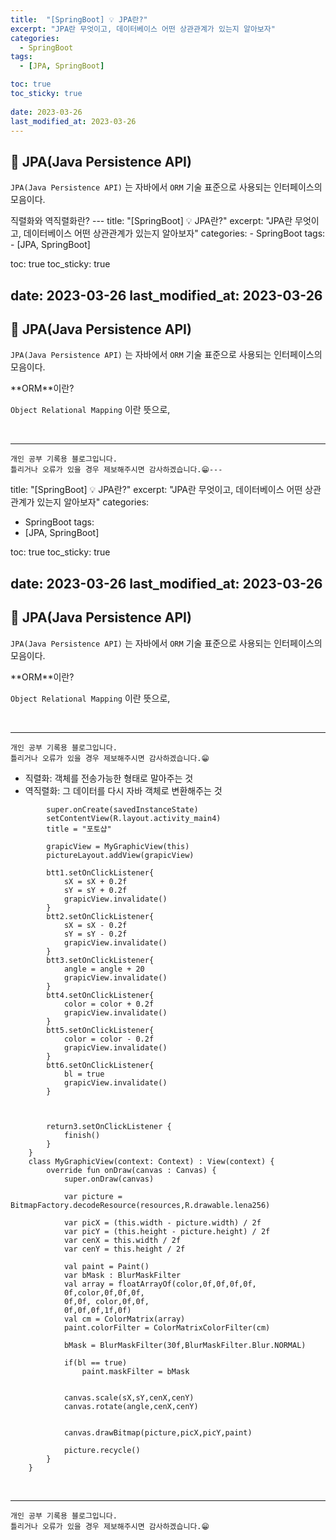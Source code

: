 ```yaml
---
title:  "[SpringBoot] 💡 JPA란?"
excerpt: "JPA란 무엇이고, 데이터베이스 어떤 상관관계가 있는지 알아보자"
categories:
  - SpringBoot
tags:
  - [JPA, SpringBoot]

toc: true
toc_sticky: true
 
date: 2023-03-26
last_modified_at: 2023-03-26
---
```


## 📘  JPA(Java Persistence API)

`JPA(Java Persistence API)` 는 자바에서 `ORM` 기술 표준으로 사용되는 인터페이스의 모음이다.  

<div class="notice--warning" markdown="1">
직렬화와 역직렬화란?
---
title:  "[SpringBoot] 💡 JPA란?"
excerpt: "JPA란 무엇이고, 데이터베이스 어떤 상관관계가 있는지 알아보자"
categories:
  - SpringBoot
tags:
  - [JPA, SpringBoot]

toc: true
toc_sticky: true
 
date: 2023-03-26
last_modified_at: 2023-03-26
---

## 📘  JPA(Java Persistence API)

`JPA(Java Persistence API)` 는 자바에서 `ORM` 기술 표준으로 사용되는 인터페이스의 모음이다.  

<div class="notice--warning" markdown="1">
**ORM**이란?

`Object Relational Mapping` 이란 뜻으로, 
</div>

<br>

***
    개인 공부 기록용 블로그입니다.
    틀리거나 오류가 있을 경우 제보해주시면 감사하겠습니다.😁---
title:  "[SpringBoot] 💡 JPA란?"
excerpt: "JPA란 무엇이고, 데이터베이스 어떤 상관관계가 있는지 알아보자"
categories:
  - SpringBoot
tags:
  - [JPA, SpringBoot]

toc: true
toc_sticky: true
 
date: 2023-03-26
last_modified_at: 2023-03-26
---

## 📘  JPA(Java Persistence API)

`JPA(Java Persistence API)` 는 자바에서 `ORM` 기술 표준으로 사용되는 인터페이스의 모음이다.  

<div class="notice--warning" markdown="1">
**ORM**이란?

`Object Relational Mapping` 이란 뜻으로, 
</div>

<br>

***
    개인 공부 기록용 블로그입니다.
    틀리거나 오류가 있을 경우 제보해주시면 감사하겠습니다.😁
 - 직렬화: 객체를 전송가능한 형태로 말아주는 것
 - 역직렬화: 그 데이터를 다시 자바 객체로 변환해주는 것
</div>

```
        super.onCreate(savedInstanceState)
        setContentView(R.layout.activity_main4)
        title = "포토샵"

        grapicView = MyGraphicView(this)
        pictureLayout.addView(grapicView)

        btt1.setOnClickListener{
            sX = sX + 0.2f
            sY = sY + 0.2f
            grapicView.invalidate()
        }
        btt2.setOnClickListener{
            sX = sX - 0.2f
            sY = sY - 0.2f
            grapicView.invalidate()
        }
        btt3.setOnClickListener{
            angle = angle + 20
            grapicView.invalidate()
        }
        btt4.setOnClickListener{
            color = color + 0.2f
            grapicView.invalidate()
        }
        btt5.setOnClickListener{
            color = color - 0.2f
            grapicView.invalidate()
        }
        btt6.setOnClickListener{
            bl = true
            grapicView.invalidate()
        }



        return3.setOnClickListener {
            finish()
        }
    }
    class MyGraphicView(context: Context) : View(context) {
        override fun onDraw(canvas : Canvas) {
            super.onDraw(canvas)

            var picture = BitmapFactory.decodeResource(resources,R.drawable.lena256)

            var picX = (this.width - picture.width) / 2f
            var picY = (this.height - picture.height) / 2f
            var cenX = this.width / 2f
            var cenY = this.height / 2f

            val paint = Paint()
            var bMask : BlurMaskFilter
            val array = floatArrayOf(color,0f,0f,0f,0f,
            0f,color,0f,0f,0f,
            0f,0f, color,0f,0f,
            0f,0f,0f,1f,0f)
            val cm = ColorMatrix(array)
            paint.colorFilter = ColorMatrixColorFilter(cm)

            bMask = BlurMaskFilter(30f,BlurMaskFilter.Blur.NORMAL)

            if(bl == true)
                paint.maskFilter = bMask


            canvas.scale(sX,sY,cenX,cenY)
            canvas.rotate(angle,cenX,cenY)


            canvas.drawBitmap(picture,picX,picY,paint)

            picture.recycle()
        }
    }
```

<br>

***
    개인 공부 기록용 블로그입니다.
    틀리거나 오류가 있을 경우 제보해주시면 감사하겠습니다.😁